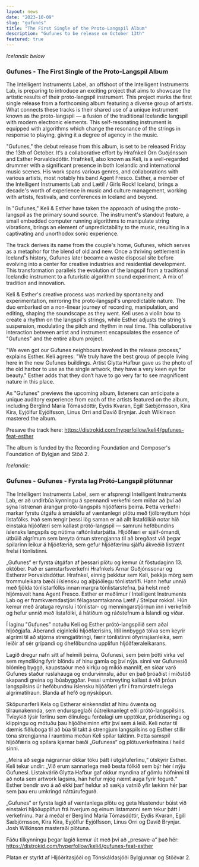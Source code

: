 ```yaml
---
layout: news
date: "2023-10-09"
slug: "gufunes"
title: "The First Single of the Proto-Langspil Album"
description: "Gufunes to be release on October 13th"
featured: true
---
```

*Icelandic below*
<script>
import CaptionedImage from "../../components/Images/CaptionedImage.svelte"
</script>

<CaptionedImage
src="news/langspil-3.jpg"
alt="An electronic string instrument being played with a bow."
caption="One of the final versions of the proto-langspils"/>

### Gufunes - The First Single of the Proto-Langspil Album

The Intelligent Instruments Label, an offshoot of the Intelligent Instruments Lab, is preparing to introduce an exciting project that aims to showcase the artistic results of their proto-langspil instrument. This project marks the first single release from a forthcoming album featuring a diverse group of artists. What connects these tracks is their shared use of a unique instrument known as the proto-langspil — a fusion of the traditional Icelandic langspil with modern electronic elements. This self-resonating instrument is equipped with algorithms which change the resonance of the strings in response to playing, giving it a degree of agency in the music.

<CaptionedImage
src="news/Gufunes_artwork_Glytta_Hafbur.jpg"
alt="An old harbor, with an iil frame, Intelligent Instruments Lab, Gufunes, Keli & EstHer."
caption="Gufunes artwork, photo by Glytta Hafbur"/>

"Gufunes," the debut release from this album, is set to be released Friday the 13th of October. It‘s a collaborative effort by Hrafnkell Örn Guðjónsson and Esther Þorvaldsdóttir. Hrafnkell, also known as Keli, is a well-regarded drummer with a significant presence in both Icelandic and international music scenes. His work spans various genres, and collaborations with various artists, most notably his band Agent Fresco. Esther, a member of the Intelligent Instruments Lab and Læti! / Girls Rock! Iceland, brings a decade's worth of experience in music and culture management, working with artists, festivals, and conferences in Iceland and beyond.

In "Gufunes," Keli & Esther have taken the approach of using the proto-langspil as the primary sound source. The instrument's standout feature, a small embedded computer running algorithms to manipulate string vibrations, brings an element of unpredictability to the music, resulting in a captivating and unorthodox sonic experience. 

The track derives its name from the couple's home, Gufunes, which serves as a metaphor for the blend of old and new. Once a thriving settlement in Iceland's history, Gufunes later became a waste disposal site before evolving into a center for creative industries and residential development. This transformation parallels the evolution of the langspil from a traditional Icelandic instrument to a futuristic algorithm sound experiment. A mix of tradition and innovation.

<CaptionedImage
src="news/keliogesther_photo_elena_sigida.jpg"
alt="Two people, misty background."
caption="Keli and Esther"/>

Keli & Esther's creative process was marked by spontaneity and experimentation, mirroring the proto-langspil's unpredictable nature. The duo embarked on a non-linear journey of recording, manipulation, and editing, shaping the soundscape as they went. Keli uses a violin bow to create a rhythm on the langspil's strings, while Esther adjusts the string's suspension, modulating the pitch and rhythm in real time. This collaborative interaction between artist and instrument encapsulates the essence of "Gufunes" and the entire album project. 

"We even got our Gufunes neighbours involved in the release process," explains Esther. Keli agrees: "We truly have the best group of people living here in the new Gufunes buildings. Artist Glytta Hafbur gave us the photo of the old harbor to use as the single artwork, they have a very keen eye for beauty." Esther adds that they don‘t have to go very far to see magnificent nature in this place.

As "Gufunes" previews the upcoming album, listeners can anticipate a unique auditory experience from each of the artists featured on the album, including Berglind María Tómasdóttir, Eydís Kvaran, Egill Sæbjörnsson, Kira Kira, Eyjólfur Eyjólfsson, Linus Orri and Davíð Brynjar. Josh Wilkinson mastered the album. 

Presave the track here: https://distrokid.com/hyperfollow/keli4/gufunes-feat-esther

The album is funded by the Recording Foundation and Composer's Foundation of Bylgjan and Stöð 2.


<CaptionedImage
src="news/langspil-small-4837.jpg"
alt="Four langspils in various states of iterations."
caption="The Proto-Langspil Evolution"/>

*Icelandic:*

### Gufunes - Gufunes - Fyrsta lag Prótó-Langspil plötunnar

The Intelligent Instruments Label, sem er afsprengi Intelligent Instruments Lab, er að undirbúa kynningu á spennandi verkefni sem miðar að því að sýna listrænan árangur prótó-langspils hljóðfæris þeirra. Þetta verkefni markar fyrstu útgáfu á smáskífu af væntanlegri plötu með fjölbreyttum hópi listafólks. Það sem tengir þessi lög saman er að allt listafólkið notar hið einstaka hljóðfæri sem kallast prótó-langspil — samruni hefðbundins íslensks langspils og nútíma raftónlistarþátta. Hljóðfæri er sjálf-ómandi, útbúið algrímum sem breyta ómun strengjanna til að bregðast við þegar spilarinn leikur á hljóðfærið, sem gefur hljóðfærinu sjálfu ákveðið listrænt frelsi í tónlistinni.

„Gufunes“ er fyrsta útgáfan af þessari plötu og kemur út föstudaginn 13. október. Það er samstarfsverkefni Hrafnkels Arnar Guðjónssonar og Estherar Þorvaldsdóttur. Hrafnkel, einnig þekktur sem Keli, þekkja mörg sem trommuleikara bæði í íslensku og alþjóðlegu tónlistarlífi. Hann hefur unnið með fjölda tónlistarfólks innan margra tónlistarstefna, þá helst með hljómsveit hans Agent Fresco. Esther er meðlimur í Intelligent Instruments Lab og er framkvæmdastjóri félagasamtakanna Læti! / Stelpur rokka!. Hún kemur með áratuga reynslu í tónlistar- og menningarstjórnun inn í verkefnið og hefur unnið með listafólki, á hátíðum og ráðstefnum á Íslandi og víðar.

Í laginu "Gufunes" notuðu Keli og Esther prótó-langspilið sem aðal hljóðgjafa. Áberandi eiginleiki hljóðfærisins, lítil innbyggð tölva sem keyrir algrími til að stjórna strengjatitringi, færir tónlistinni ófyrirsjáanleika, sem leiðir af sér grípandi og óhefðbundna upplifun hljóðfæraleikarans.

Lagið dregur nafn sitt af heimili þeirra, Gufunesi, sem þeim þótti virka vel sem myndlíking fyrir blöndu af hinu gamla og því nýja. sinni var Gufunesið blómleg byggð, kaupstaður með kirkju og mikið mannlíf, en síðar varð Gufunes staður ruslahauga og endurvinnslu, áður en það þróaðist í miðstöð skapandi greina og íbúabyggðar. Þessi umbreyting kallast á við þróun langspilsins úr hefðbundnu íslensku hljóðfæri yfir í framúrstefnulega algrímatilraun. Blanda af hefð og nýsköpun.

Sköpunarferli Kela og Estherar einkenndist af hinu óvænta og tilraunakennda, sem endurspeglaði óútreiknanlegt eðli prótó-langspilsins. Tvíeykið lýsir ferlinu sem ólínulegu ferðalagi um upptökur, pródúseringu og klippingu og mótuðu þau hljóðheiminn eftir því sem á leið. Keli notar til dæmis fiðluboga til að búa til takt á strengjum langspilsins og Esther stillir tóna strengjanna í rauntíma meðan Keli spilar taktinn. Þetta samspil hljóðfæris og spilara kjarnar bæði „Gufuness“ og plötuverkefnisins í heild sinni. 

„Meira að segja nágrannar okkar tóku þátt í útgáfuferlinu,“ útskýrir Esther. Keli tekur undir: „Við erum sannarlega með besta fólkið sem býr hér í nýju Gufunesi. Listakvárið Glytta Hafbur gaf okkur myndina af gömlu höfninni til að nota sem artwork lagsins, hán hefur mjög næmt auga fyrir fegurð.“ Esther bendir svo á að ekki þarf heldur að sækja vatnið yfir lækinn hér þar sem þau eru umkringd náttúrufegurð.

„Gufunes“ er fyrsta lagið af væntanlega plötu og geta hlustendur búist við einstakri hljóðupplifun frá hverjum og einum listamanni sem tekur þátt í verkefninu. Þar á meðal er Berglind María Tómasdóttir, Eydís Kvaran, Egill Sæbjörnsson, Kira Kira, Eyjólfur Eyjólfsson, Linus Orri og Davíð Brynjar. Josh Wilkinson masteraði plötuna.

Fáðu tilkynningu þegar lagið kemur út með því að „presave-a“ það hér: https://distrokid.com/hyperfollow/keli4/gufunes-feat-esther

Platan er styrkt af Hljóðritasjóði og Tónskáldasjóði Bylgjunnar og Stöðvar 2.
